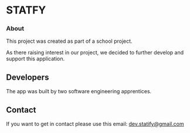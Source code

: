 # STATFY

### About

This project was created as part of a school project.

As there raising interest in our project, we decided to further develop and support this application.

## Developers

The app was built by two software engineering apprentices.

## Contact

If you want to get in contact please use this email: dev.statify@gmail.com
